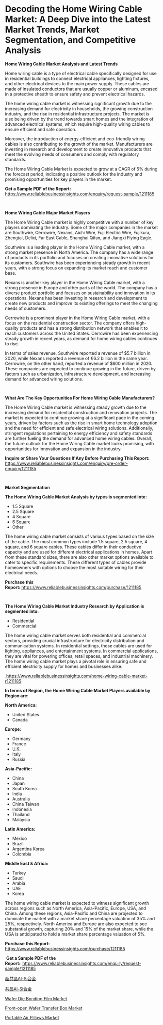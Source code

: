 <p><h1>Decoding the Home Wiring Cable Market: A Deep Dive into the Latest Market Trends, Market Segmentation, and Competitive Analysis</h1></p><p><strong>Home Wiring Cable Market Analysis and Latest Trends</strong></p>
<p><p>Home wiring cable is a type of electrical cable specifically designed for use in residential buildings to connect electrical appliances, lighting fixtures, and other electrical devices to the main power supply. These cables are made of insulated conductors that are usually copper or aluminum, encased in a protective sheath to ensure safety and prevent electrical hazards.</p><p>The home wiring cable market is witnessing significant growth due to the increasing demand for electricity in households, the growing construction industry, and the rise in residential infrastructure projects. The market is also being driven by the trend towards smart homes and the integration of advanced electrical systems, which require high-quality wiring cables to ensure efficient and safe operation.</p><p>Moreover, the introduction of energy-efficient and eco-friendly wiring cables is also contributing to the growth of the market. Manufacturers are investing in research and development to create innovative products that meet the evolving needs of consumers and comply with regulatory standards.</p><p>The Home Wiring Cable Market is expected to grow at a CAGR of 5% during the forecast period, indicating a positive outlook for the industry and promising opportunities for key players in the market.</p></p>
<p><strong>Get a Sample PDF of the Report:&nbsp;</strong> <a href="https://www.reliablebusinessinsights.com/enquiry/request-sample/1211185">https://www.reliablebusinessinsights.com/enquiry/request-sample/1211185</a></p>
<p>&nbsp;</p>
<p><strong>Home Wiring Cable Major Market Players</strong></p>
<p><p>The Home Wiring Cable market is highly competitive with a number of key players dominating the industry. Some of the major companies in the market are Southwire, Cerrowire, Nexans, Aichi Wire, Fuji Electric Wire, Fujikura, Zhengtai, Delixi, Far East Cable, Shanghai Qifan, and Jiangxi Flying Eagle.</p><p>Southwire is a leading player in the Home Wiring Cable market, with a strong market presence in North America. The company has a wide range of products in its portfolio and focuses on creating innovative solutions for its customers. Southwire has been experiencing steady growth in recent years, with a strong focus on expanding its market reach and customer base.</p><p>Nexans is another key player in the Home Wiring Cable market, with a strong presence in Europe and other parts of the world. The company has a diverse product portfolio and focuses on sustainability and innovation in its operations. Nexans has been investing in research and development to create new products and improve its existing offerings to meet the changing needs of customers.</p><p>Cerrowire is a prominent player in the Home Wiring Cable market, with a focus on the residential construction sector. The company offers high-quality products and has a strong distribution network that enables it to reach customers across the United States. Cerrowire has been experiencing steady growth in recent years, as demand for home wiring cables continues to rise.</p><p>In terms of sales revenue, Southwire reported a revenue of $5.7 billion in 2020, while Nexans reported a revenue of €6.2 billion in the same year. Cerrowire, on the other hand, reported a revenue of $600 million in 2020. These companies are expected to continue growing in the future, driven by factors such as urbanization, infrastructure development, and increasing demand for advanced wiring solutions.</p></p>
<p>&nbsp;</p>
<p><strong>What Are The Key Opportunities For Home Wiring Cable Manufacturers?</strong></p>
<p><p>The Home Wiring Cable market is witnessing steady growth due to the increasing demand for residential construction and renovation projects. The market is expected to continue growing at a significant pace in the coming years, driven by factors such as the rise in smart home technology adoption and the need for efficient and safe electrical wiring solutions. Additionally, stringent regulations pertaining to energy efficiency and safety standards are further fueling the demand for advanced home wiring cables. Overall, the future outlook for the Home Wiring Cable market looks promising, with opportunities for innovation and expansion in the industry.</p></p>
<p><strong>Inquire or Share Your Questions If Any Before Purchasing This Report:</strong> <a href="https://www.reliablebusinessinsights.com/enquiry/pre-order-enquiry/1211185">https://www.reliablebusinessinsights.com/enquiry/pre-order-enquiry/1211185</a></p>
<p>&nbsp;</p>
<p><strong>Market Segmentation</strong></p>
<p><strong>The Home Wiring Cable Market Analysis by types is segmented into:</strong></p>
<p><ul><li>1.5 Square</li><li>2.5 Square</li><li>4 Square</li><li>6 Square</li><li>Other</li></ul></p>
<p><p>The home wiring cable market consists of various types based on the size of the cable. The most common types include 1.5 square, 2.5 square, 4 square, and 6 square cables. These cables differ in their conductive capacity and are used for different electrical applications in homes. Apart from these standard sizes, there are also other market options available to cater to specific requirements. These different types of cables provide homeowners with options to choose the most suitable wiring for their electrical needs.</p></p>
<p><strong>Purchase this Report:&nbsp;</strong><a href="https://www.reliablebusinessinsights.com/purchase/1211185">https://www.reliablebusinessinsights.com/purchase/1211185</a></p>
<p>&nbsp;</p>
<p><strong>The Home Wiring Cable Market Industry Research by Application is segmented into:</strong></p>
<p><ul><li>Residential</li><li>Commercial</li></ul></p>
<p><p>The home wiring cable market serves both residential and commercial sectors, providing crucial infrastructure for electricity distribution and communication systems. In residential settings, these cables are used for lighting, appliances, and entertainment systems. In commercial applications, they are vital for powering offices, retail spaces, and industrial machinery. The home wiring cable market plays a pivotal role in ensuring safe and efficient electricity supply for homes and businesses alike.</p></p>
<p><a href="https://www.reliablebusinessinsights.com/home-wiring-cable-market-r1211185">&nbsp;https://www.reliablebusinessinsights.com/home-wiring-cable-market-r1211185</a></p>
<p><strong>In terms of Region, the Home Wiring Cable Market Players available by Region are:</strong></p>
<p>
    <p> <strong> North America: </strong>
        <ul>
            <li>United States</li>
            <li>Canada</li>
        </ul>
        </p> 
    <p> <strong> Europe: </strong>
        <ul>
            <li>Germany</li>
            <li>France</li>
            <li>U.K.</li>
            <li>Italy</li>
            <li>Russia</li>
        </ul>
        </p> 
    <p> <strong> Asia-Pacific: </strong>
        <ul>
            <li>China</li>
            <li>Japan</li>
            <li>South Korea</li>
            <li>India</li>
            <li>Australia</li>
            <li>China Taiwan</li>
            <li>Indonesia</li>
            <li>Thailand</li>
            <li>Malaysia</li>
        </ul>
        </p> 
    <p> <strong> Latin America: </strong>
        <ul>
            <li>Mexico</li>
            <li>Brazil</li>
            <li>Argentina Korea</li>
            <li>Colombia</li>
        </ul>
        </p> 
    <p> <strong> Middle East & Africa: </strong>
        <ul>
            <li>Turkey</li>
            <li>Saudi</li>
            <li>Arabia</li>
            <li>UAE</li>
            <li>Korea</li>
        </ul>
    </p>
    </p>
<p><p>The home wiring cable market is expected to witness significant growth across regions such as North America, Asia-Pacific, Europe, USA, and China. Among these regions, Asia-Pacific and China are projected to dominate the market with a market share percentage valuation of 35% and 25%, respectively. North America and Europe are also expected to see substantial growth, capturing 20% and 15% of the market share, while the USA is anticipated to hold a market share percentage valuation of 5%.</p></p>
<p><strong>Purchase this Report: </strong><a href="https://www.reliablebusinessinsights.com/purchase/1211185">https://www.reliablebusinessinsights.com/purchase/1211185</a></p>
<p>&nbsp;<strong>Get a Sample PDF of the Report:&nbsp;&nbsp;</strong><a href="https://www.reliablebusinessinsights.com/enquiry/request-sample/1211185">https://www.reliablebusinessinsights.com/enquiry/request-sample/1211185</a></p>
<p><strong></strong></p>
<p><p><a href="https://github.com/SkylarReilly36/Market-Research-Report-List-1/blob/main/2752096101060.md">超共晶Al-Si合金</a></p><p><a href="https://github.com/joaejkdzgyljvo6/Market-Research-Report-List-2/blob/main/8548185101061.md">共晶Al-Si合金</a></p><p><a href="https://issuu.com/reportprime-2/docs/wafer-die-bonding-film-market-size-2030.pptx">Wafer Die Bonding Film Market</a></p><p><a href="https://issuu.com/reportprime-2/docs/front-open-wafer-transfer-box-marke_db29ba669d82ea">Front-open Wafer Transfer Box Market</a></p><p><a href="https://github.com/bobicer/Market-Research-Report-List-3/blob/main/portable-air-pillows-market.md">Portable Air Pillows Market</a></p></p>